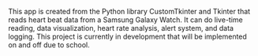 This app is created from the Python library CustomTkinter and Tkinter that reads heart beat data from a Samsung Galaxy Watch. It can do live-time reading, data visualization, heart rate analysis, alert system, and data logging. This project is currently in development that will be implemented on and off due to school.
